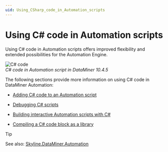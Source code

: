 ```yaml
---
uid: Using_CSharp_code_in_Automation_scripts
---
```


# Using C# code in Automation scripts

Using C# code in Automation scripts offers improved flexibility and extended possibilities for the Automation Engine.

![C# code](~/dataminer/images/CSharp.png)<br>*C# code in Automation script in DataMiner 10.4.5*

The following sections provide more information on using C# code in DataMiner Automation:

- [Adding C# code to an Automation script](xref:Adding_CSharp_code_to_an_Automation_script)

- [Debugging C# scripts](xref:Debugging_CSharp_scripts)

- [Building interactive Automation scripts with C#](xref:Building_interactive_Automation_scripts_with_CSharp)

- [Compiling a C# code block as a library](xref:Compiling_a_CSharp_code_block_as_a_library)

> [!TIP]
> See also: [Skyline.DataMiner.Automation](xref:Skyline.DataMiner.Automation)
